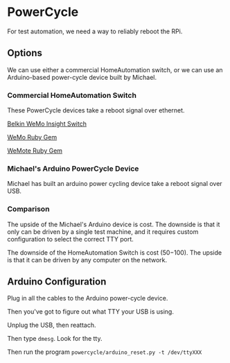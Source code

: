# PowerCycle

For test automation, we need a way to reliably reboot the RPi.  

## Options

We can use either a commercial HomeAutomation switch, or we can use an
Arduino-based power-cycle device built by Michael.

### Commercial HomeAutomation Switch

These PowerCycle devices take a reboot signal over ethernet.

[Belkin WeMo Insight Switch](http://www.amazon.com/WeMo-F7C029fc-Enabled-Insight-Smartphones/dp/B00EOEDJ9W/ref=sr_1_1?ie=UTF8&qid=1441147697&sr=8-1&keywords=belkin+wemo+insight+switch)

[WeMo Ruby Gem](https://github.com/jordanbyron/wemo)

[WeMote Ruby Gem](https://github.com/gisikw/wemote)

### Michael's Arduino PowerCycle Device

Michael has built an arduino power cycling device take a reboot signal over USB.  

### Comparison

The upside of the Michael's Arduino device is cost.  The downside is that it only can be driven by a single test machine, and it requires custom configuration to select the correct TTY port.

The downside of the HomeAutomation Switch is cost ($50-$100).
The upside is that it can be driven by any computer on the network.


## Arduino Configuration

Plug in all the cables to the Arduino power-cycle device.  

Then you've got to figure out what TTY your USB is using.

Unplug the USB, then reattach.

Then type `dmesg`.  Look for the tty.

Then run the program `powercycle/arduino_reset.py -t /dev/ttyXXX`
